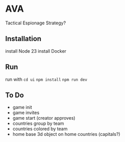 # AVA

Tactical Espionage Strategy?

## Installation

install Node 23
install Docker

## Run

run with
`cd ui`
`npm install`
`npm run dev`

## To Do

-   game init
-   game invites
-   game start (creator approves)
-   countries group by team
-   countries colored by team
-   home base 3d object on home countries (capitals?)
